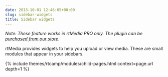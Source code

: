 ```yaml
---
date: 2013-10-01 12:46:05+00:00
slug: sidebar-widgets
title: Sidebar widgets
---
```


_Note: These feature works in rtMedia PRO only. The plugin can be [purchased from our store](https://rtcamp.com/store/rtmedia-pro/)._

rtMedia provides widgets to help you upload or view media. These are small modules that appear in your sidebars.

{% include themes/rtcamp/modules/child-pages.html context=page.url depth=1 %}

